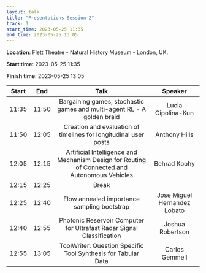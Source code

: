 ```yaml
---
layout: talk
title: "Presentations Session 2"
track: 1
start_time: 2023-05-25 11:35
end_time: 2023-05-25 13:05
---
```


**Location**: Flett Theatre - Natural History Museum - London, UK.

**Start time**: 2023-05-25 11:35

**Finish time**: 2023-05-25 13:05

| Start     | End      | Talk                                                                                           | Speaker                       |
|   :----:  |   :----: |   :----:                                                                                       |   :----:                      |
| 11:35     | 11:50    | Bargaining games, stochastic games and multi-agent RL - A golden braid                         | Lucia Cipolina-Kun            |
| 11:50     | 12:05    | Creation and evaluation of timelines for longitudinal user posts                               | Anthony Hills                 |
| 12:05     | 12:15    | Artificial Intelligence and Mechanism Design for Routing of Connected and Autonomous Vehicles  | Behrad Koohy                  |
| 12:15     | 12:25    | Break                                                                                          |                               |
| 12:25     | 12:40    | Flow annealed importance sampling bootstrap                                                    | Jose Miguel Hernandez Lobato  |
| 12:40     | 12:55    | Photonic Reservoir Computer for Ultrafast Radar Signal Classification                          | Joshua Robertson              |
| 12:55     | 13:05    | ToolWriter: Question Specific Tool Synthesis for Tabular Data                                  | Carlos Gemmell                |
